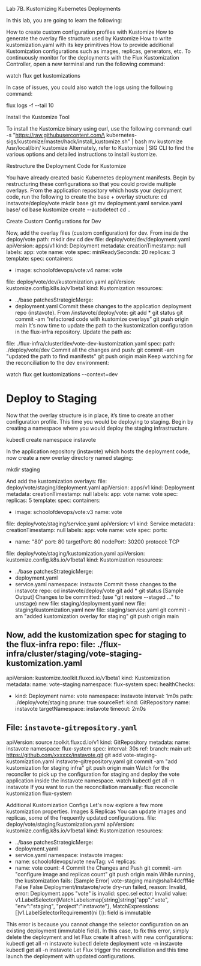 Lab 7B. Kustomizing Kubernetes Deployments

In this lab, you are going to learn the following:

How to create custom configuration profiles with Kustomize
How to generate the overlay file structure used by Kustomize
How to write kustomization.yaml with its key primitives
How to provide additional Kustomization configurations such as images, replicas,
generators, etc.
To continuously monitor for the deployments with the Flux Kustomization Controller, open a new
terminal and run the following command:

watch flux get kustomizations

In case of issues, you could also watch the logs using the following command:

flux logs -f --tail 10

Install the Kustomize Tool

To install the Kustomize binary using curl, use the following command:
curl -s "https://raw.githubusercontent.com/\
kubernetes-sigs/kustomize/master/hack/install_kustomize.sh"
| bash
mv kustomize /usr/local/bin/
kustomize
Alternately, refer to Kustomize | SIG CLI to find the various options and detailed instructions to
install kustomize.

Restructure the Deployment Code for Kustomize

You have already created basic Kubernetes deployment manifests. Begin by restructuring these
configurations so that you could provide multiple overlays.
From the application repository which hosts your deployment code, run the following to create
the base + overlay structure:
cd instavote/deploy/vote
mkdir base
git mv deployment.yaml
service.yaml base/
cd base
kustomize create --autodetect
cd ..


Create Custom Configurations for Dev

Now, add the overlay files (custom configuration) for dev.
From inside the deploy/vote path:
mkdir dev
cd dev
file: deploy/vote/dev/deployment.yaml
apiVersion: apps/v1
kind: Deployment
metadata:
creationTimestamp: null
labels:
app: vote
name: vote
spec:
minReadySeconds: 20
replicas: 3
template:
spec:
containers:
- image: schoolofdevops/vote:v4
name: vote

file: deploy/vote/dev/kustomization.yaml
apiVersion: kustomize.config.k8s.io/v1beta1
kind: Kustomization
resources:
- ../base
patchesStrategicMerge:
- deployment.yaml
Commit these changes to the application deployment repo (instavote).
From /instavote/deploy/vote:
git add *
git status
git commit -am “refactored code with kustomize overlays”
git push origin main
It’s now time to update the path to the kustomization configuration in the flux-infra
repository. Update the path as:

file: ./flux-infra/cluster/dev/vote-dev-kustomization.yaml
spec:
path: ./deploy/vote/dev
Commit all the changes and push:
git commit -am "updated the path to find manifests"
git push origin main
Keep watching for the reconciliation to the dev environment:

watch flux get kustomizations --context=dev


# Deploy to Staging

Now that the overlay structure is in place, it’s time to create another configuration profile. This
time you would be deploying to staging.
Begin by creating a namespace where you would deploy the staging infrastructure.

kubectl create namespace instavote

In the application repository (instavote) which hosts the deployment code, now create a new
overlay directory named staging:

mkdir staging

And add the kustomization overlays:
file: deploy/vote/staging/deployment.yaml
apiVersion: apps/v1
kind: Deployment
metadata:
creationTimestamp: null
labels:
app: vote
name: vote
spec:
replicas: 5
template:
spec:
containers:
- image: schoolofdevops/vote:v3
name: vote

file: deploy/vote/staging/service.yaml
apiVersion: v1
kind: Service
metadata:
creationTimestamp: null
labels:
app: vote
name: vote
spec:
ports:
- name: "80"
port: 80
targetPort: 80
nodePort: 30200
protocol: TCP

file: deploy/vote/staging/kustomization.yaml
apiVersion: kustomize.config.k8s.io/v1beta1
kind: Kustomization
resources:
- ../base
patchesStrategicMerge:
- deployment.yaml
- service.yaml
namespace: instavote
Commit these changes to the instavote repo:
cd instavote/deploy/vote
git add *
git status
[Sample Output]
Changes to be committed:
(use "git restore --staged <file>..." to unstage)
new file:
staging/deployment.yaml
new file:
staging/kustomization.yaml
new file:
staging/service.yaml
git commit -am "added kustomization overlay for staging"
git push origin main

Now, add the kustomization spec for staging to the flux-infra repo:
file: ./flux-infra/cluster/staging/vote-staging-kustomization.yaml
---
apiVersion: kustomize.toolkit.fluxcd.io/v1beta1
kind: Kustomization
metadata:
name: vote-staging
namespace: flux-system
spec:
healthChecks:
- kind: Deployment
name: vote
namespace: instavote
interval: 1m0s
path: ./deploy/vote/staging
prune: true
sourceRef:
kind: GitRepository
name: instavote
targetNamespace: instavote
timeout: 2m0s

File: `instavote-gitrepository.yaml`
---
apiVersion: source.toolkit.fluxcd.io/v1
kind: GitRepository
metadata:
name: instavote
namespace: flux-system
spec:
interval: 30s
ref:
branch: main
url: https://github.com/xxxxxx/instavote.git
git add vote-staging-kustomization.yaml instavote-gitrepository.yaml
git commit -am "add kustomization for staging infra"
git push origin main
Watch for the reconciler to pick up the configuration for staging and deploy the vote
application inside the instavote namespace.
watch kubectl get all -n instavote
If you want to run the reconciliation manually:
flux reconcile kustomization flux-system


Additional Kustomization Configs
Let's now explore a few more kustomization properties.
Images & Replicas
You can update images and replicas, some of the frequently updated configurations.
file: deploy/vote/staging/kustomization.yaml
apiVersion: kustomize.config.k8s.io/v1beta1
kind: Kustomization
resources:
- ../base
patchesStrategicMerge:
- deployment.yaml
- service.yaml
namespace: instavote
images:
- name: schoolofdevops/vote
newTag: v4
replicas:
- name: vote
count: 4
Commit the Changes and Push
git commit -am "configure image and replicas count"
git push origin main
While running, the kustomization fails:
[Sample Error]
vote-staging
main@sha1:4dcfff4e
False
False
Deployment/instavote/vote dry-run failed, reason: Invalid, error:
Deployment.apps "vote" is invalid: spec.sel
ector: Invalid value:
v1.LabelSelector{MatchLabels:map[string]string{"app":"vote",
"env":"staging", "project":"instavote"},
MatchExpressions:[]v1.LabelSelectorRequirement(ni
l)}: field is immutable

This error is because you cannot change the selector configuration on an existing deployment
(immutable field).
In this case, to fix this error, simply delete the deployment and let Flux create it afresh with new
configurations:
kubectl get all -n instavote
kubectl delete deployment vote -n instavote
kubectl get all -n instavote
Let Flux trigger the reconciliation and this time launch the deployment with updated
configurations.